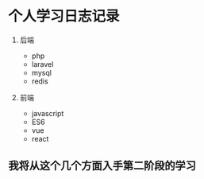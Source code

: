 # 个人学习日志记录 #

 1. 后端
	- php
	- laravel
	- mysql
	- redis
 
 2. 前端
 	- javascript
 	- ES6
 	- vue
 	- react
 ## 我将从这个几个方面入手第二阶段的学习 ##